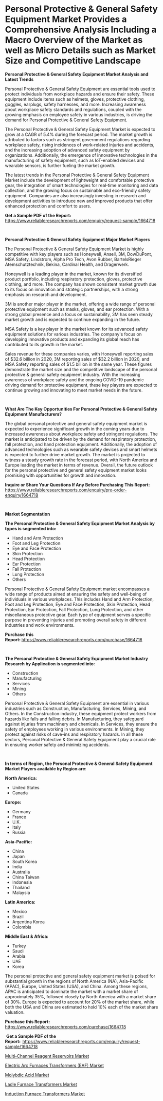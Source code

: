 <p><h1>Personal Protective & General Safety Equipment Market Provides a Comprehensive Analysis Including a Macro Overview of the Market as well as Micro Details such as Market Size and Competitive Landscape</h1></p><p><strong>Personal Protective & General Safety Equipment Market Analysis and Latest Trends</strong></p>
<p><p>Personal Protective & General Safety Equipment are essential tools used to protect individuals from workplace hazards and ensure their safety. These equipment include items such as helmets, gloves, protective clothing, goggles, earplugs, safety harnesses, and more. Increasing awareness about workplace safety standards and regulations, coupled with the growing emphasis on employee safety in various industries, is driving the demand for Personal Protective & General Safety Equipment.</p><p>The Personal Protective & General Safety Equipment Market is expected to grow at a CAGR of 5.4% during the forecast period. The market growth is attributed to factors such as stringent government regulations regarding workplace safety, rising incidences of work-related injuries and accidents, and the increasing adoption of advanced safety equipment by organizations. Additionally, the emergence of innovative technologies in the manufacturing of safety equipment, such as IoT-enabled devices and wearable sensors, is further fueling the market growth.</p><p>The latest trends in the Personal Protective & General Safety Equipment Market include the development of lightweight and comfortable protective gear, the integration of smart technologies for real-time monitoring and data collection, and the growing focus on sustainable and eco-friendly safety equipment. Companies are also increasingly investing in research and development activities to introduce new and improved products that offer enhanced protection and comfort to users.</p></p>
<p><strong>Get a Sample PDF of the Report:&nbsp;</strong> <a href="https://www.reliableresearchreports.com/enquiry/request-sample/1664718">https://www.reliableresearchreports.com/enquiry/request-sample/1664718</a></p>
<p>&nbsp;</p>
<p><strong>Personal Protective & General Safety Equipment Major Market Players</strong></p>
<p><p>The Personal Protective & General Safety Equipment Market is highly competitive with key players such as Honeywell, Ansell, 3M, DowDuPont, MSA Safety, Lindstrom, Alpha Pro Tech, Avon Rubber, BartelsRieger Atemschutztechnik, Bekina, Cardinal Health, and Dragerwerk. </p><p>Honeywell is a leading player in the market, known for its diversified product portfolio, including respiratory protection, gloves, protective clothing, and more. The company has shown consistent market growth due to its focus on innovation and strategic partnerships, with a strong emphasis on research and development.</p><p>3M is another major player in the market, offering a wide range of personal protective equipment such as masks, gloves, and ear protection. With a strong global presence and a focus on sustainability, 3M has seen steady market growth and is expected to continue expanding in the future.</p><p>MSA Safety is a key player in the market known for its advanced safety equipment solutions for various industries. The company's focus on developing innovative products and expanding its global reach has contributed to its growth in the market.</p><p>Sales revenue for these companies varies, with Honeywell reporting sales of $32.6 billion in 2020, 3M reporting sales of $32.2 billion in 2020, and MSA Safety reporting sales of $1.5 billion in the same year. These figures demonstrate the market size and the competitive landscape of the personal protective & general safety equipment industry. With the increasing awareness of workplace safety and the ongoing COVID-19 pandemic driving demand for protective equipment, these key players are expected to continue growing and innovating to meet market needs in the future.</p></p>
<p>&nbsp;</p>
<p><strong>What Are The Key Opportunities For Personal Protective & General Safety Equipment Manufacturers?</strong></p>
<p><p>The global personal protective and general safety equipment market is expected to experience significant growth in the coming years due to increased awareness about workplace safety and stringent regulations. The market is anticipated to be driven by the demand for respiratory protection, fall protection, and hand protection equipment. Additionally, the adoption of advanced technologies such as wearable safety devices and smart helmets is expected to further drive market growth. The market is projected to witness a steady growth rate in the forecast period, with North America and Europe leading the market in terms of revenue.  Overall, the future outlook for the personal protective and general safety equipment market looks promising with opportunities for growth and innovation.</p></p>
<p><strong>Inquire or Share Your Questions If Any Before Purchasing This Report:</strong> <a href="https://www.reliableresearchreports.com/enquiry/pre-order-enquiry/1664718">https://www.reliableresearchreports.com/enquiry/pre-order-enquiry/1664718</a></p>
<p>&nbsp;</p>
<p><strong>Market Segmentation</strong></p>
<p><strong>The Personal Protective & General Safety Equipment Market Analysis by types is segmented into:</strong></p>
<p><ul><li>Hand and Arm Protection</li><li>Foot and Leg Protection</li><li>Eye and Face Protection</li><li>Skin Protection</li><li>Head Protection</li><li>Ear Protection</li><li>Fall Protection</li><li>Lung Protection</li><li>Others</li></ul></p>
<p><p>Personal Protective & General Safety Equipment market encompasses a wide range of products aimed at ensuring the safety and well-being of individuals in various workplaces. This includes Hand and Arm Protection, Foot and Leg Protection, Eye and Face Protection, Skin Protection, Head Protection, Ear Protection, Fall Protection, Lung Protection, and other miscellaneous protective gear. Each type of equipment serves a specific purpose in preventing injuries and promoting overall safety in different industries and work environments.</p></p>
<p><strong>Purchase this Report:&nbsp;</strong><a href="https://www.reliableresearchreports.com/purchase/1664718">https://www.reliableresearchreports.com/purchase/1664718</a></p>
<p>&nbsp;</p>
<p><strong>The Personal Protective & General Safety Equipment Market Industry Research by Application is segmented into:</strong></p>
<p><ul><li>Construction</li><li>Manufacturing</li><li>Services</li><li>Mining</li><li>Others</li></ul></p>
<p><p>Personal Protective & General Safety Equipment are essential in various industries such as Construction, Manufacturing, Services, Mining, and Others. In the Construction industry, these equipment protect workers from hazards like falls and falling debris. In Manufacturing, they safeguard against injuries from machinery and chemicals. In Services, they ensure the safety of employees working in various environments. In Mining, they protect against risks of cave-ins and respiratory hazards. In all these sectors, Personal Protective & General Safety Equipment play a crucial role in ensuring worker safety and minimizing accidents.</p></p>
<p>&nbsp;</p>
<p><strong>In terms of Region, the Personal Protective & General Safety Equipment Market Players available by Region are:</strong></p>
<p>
    <p> <strong> North America: </strong>
        <ul>
            <li>United States</li>
            <li>Canada</li>
        </ul>
        </p> 
    <p> <strong> Europe: </strong>
        <ul>
            <li>Germany</li>
            <li>France</li>
            <li>U.K.</li>
            <li>Italy</li>
            <li>Russia</li>
        </ul>
        </p> 
    <p> <strong> Asia-Pacific: </strong>
        <ul>
            <li>China</li>
            <li>Japan</li>
            <li>South Korea</li>
            <li>India</li>
            <li>Australia</li>
            <li>China Taiwan</li>
            <li>Indonesia</li>
            <li>Thailand</li>
            <li>Malaysia</li>
        </ul>
        </p> 
    <p> <strong> Latin America: </strong>
        <ul>
            <li>Mexico</li>
            <li>Brazil</li>
            <li>Argentina Korea</li>
            <li>Colombia</li>
        </ul>
        </p> 
    <p> <strong> Middle East & Africa: </strong>
        <ul>
            <li>Turkey</li>
            <li>Saudi</li>
            <li>Arabia</li>
            <li>UAE</li>
            <li>Korea</li>
        </ul>
    </p>
    </p>
<p><p>The personal protective and general safety equipment market is poised for substantial growth in the regions of North America (NA), Asia-Pacific (APAC), Europe, United States (USA), and China. Among these regions, APAC is anticipated to dominate the market with a market share of approximately 35%, followed closely by North America with a market share of 30%. Europe is expected to account for 20% of the market share, while both the USA and China are estimated to hold 10% each of the market share valuation.</p></p>
<p><strong>Purchase this Report: </strong><a href="https://www.reliableresearchreports.com/purchase/1664718">https://www.reliableresearchreports.com/purchase/1664718</a></p>
<p>&nbsp;<strong>Get a Sample PDF of the Report:&nbsp;&nbsp;</strong><a href="https://www.reliableresearchreports.com/enquiry/request-sample/1664718">https://www.reliableresearchreports.com/enquiry/request-sample/1664718</a></p>
<p><strong></strong></p>
<p><p><a href="https://issuu.com/reportprime-2/docs/multi-channel-reagent-reservoirs-market-size-2030.">Multi-Channel Reagent Reservoirs Market</a></p><p><a href="https://github.com/dx0328/Market-Research-Report-List-1/blob/main/electric-arc-furnaces-transformers-eaf-market.md">Electric Arc Furnaces Transformers (EAF) Market</a></p><p><a href="https://issuu.com/reportprime-2/docs/molybdic-acid-market-size-2030.pptx">Molybdic Acid Market</a></p><p><a href="https://github.com/juancolorado15/Market-Research-Report-List-1/blob/main/ladle-furnace-transformers-market.md">Ladle Furnace Transformers Market</a></p><p><a href="https://github.com/Glendatilghmankmgz0rbhwpy/Market-Research-Report-List-1/blob/main/induction-furnace-transformers-market.md">Induction Furnace Transformers Market</a></p></p>